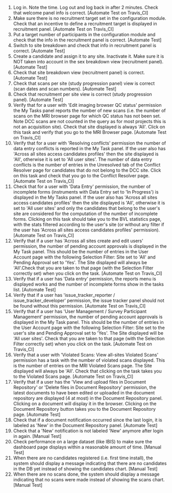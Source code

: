 1. Log in. Note the time. Log out and log back in after 2 minutes. Check that welcome panel info is correct.
   [Automate Test on Travis_CI]
2. Make sure there is no recruitment target set in the configuration module. Check that an incentive to define a
  recruitment target is displayed in recruitment panel.
   [Automate Test on Travis_CI]
3. Put a target number of participants in the configuration module and check that the info in the recruitment panel is correct.
   [Automate Test]
4. Switch to site breakdown and check that info in recruitment panel is correct.
   [Automate Test]
5. Create a candidate and assign it to any site. Inactivate it. Make sure it is NOT taken into account in the sex
   breakdown view (recruitment panel).
   [Automate Test]
6. Check that site breakdown view (recruitment panel) is correct.
   [Automate Test]
7. Check that scans per site (study progression panel) view is correct (scan dates and scan numbers).
   [Automate Test]
8. Check that recruitment per site view is correct (study progression panel).
   [Automate Test]
9. Verify that for a user with 'Edit imaging browser QC status' permission the My Tasks panel reports the number of new
   scans (i.e. the number of scans on the MRI browser page for which QC status has not been set. Note DCC scans are not
   counted in the query as for most projects this is not an acquisition site). Check that site
   displayed is always 'All'. Click on this task and verify that you go to the MRI Browser page.
   [Automate Test on Travis_CI]
10. Verify that for a user with 'Resolving conflicts' permission the number of data entry conflicts is reported in the
    My Task panel. If the user also has 'Across all sites access candidates profiles' then the site displayed is
    'All', otherwise it is set to 'All user sites'. The number of data entry conflicts is the number of
    entries in the Unresolved tab of the Conflict Resolver page for candidates that do not belong to the DCC site. 
    Click on this task and check that you go to the Conflict Resolver page.
    [Automate Test on Travis_CI]
11. Check that for a user with 'Data Entry' permission, the number of incomplete forms (instruments with Data Entry
    set to 'In Progress') is displayed in the My Tasks panel. If the user also has 'Across all sites access candidates
    profiles' then the site displayed is 'All', otherwise it is set to 'All user sites' and only the
    candidates that belong to the user's site are considered for the computation of the number of incomplete forms.
    Clicking on this task should take you to the BVL statistics page, with the stats filtered according to the user's
    site (or without any filter if the user has 'Across all sites access candidates profiles' permission).
    [Automate Test on Travis_CI]
12. Verify that if a user has 'Across all sites create and edit users' permission, the number of pending
    account approvals is displayed in the My Task panel. This should be the number of entries in the User Account
    page with the following Selection Filter: Site set to 'All' and Pending Approval set to 'Yes'. The Site displayed
    will always be 'All'.Check that you are taken to that page (with the Selection Filter correctly set) when you
    click on the task.
    [Automate Test on Travis_CI]
13. Verify that if a user has 'Data entry' permission, the reports menu is displayed works and the number of incomplete
    forms show in the tasks list.
    [Automate Test]
14. Verify that if a user has 'issue_tracker_reporter / issue_tracker_developer' permission,
    the issue tracker panel should not be found without this permission.
    [Automate Test on Travis_CI]
15. Verify that if a user has 'User Management / Survey Participant Management' permission, the number of pending
    account approvals is displayed in the My Task panel. This should be the number of entries in the User Account
    page with the following Selection Filter: Site set to the user's site and Pending Approval set to 'Yes'. The
    Site displayed will be 'All user sites'. Check that you are taken to that page (with the Selection Filter
    correctly set) when you click on the task.
    [Automate Test on Travis_CI]
16. Verify that a user with 'Violated Scans: View all-sites Violated Scans' permission has a task with the number
    of violated scans displayed. This is the number of entries on the MRI Violated Scans page. The Site displayed will
    always be 'All'. Check that clicking on the task takes you to the Violated Scans page.
    [Automate Test on Travis_CI]
17. Verify that if a user has the 'View and upload files in Document Repository' or 'Delete files in Document Repository'
    permission, the latest documents to have been edited or uploaded in the document repository are displayed (4 at most)
    in the Document Repository panel. Clicking on a document will display it in the browser. Clicking on the Document
    Repository button takes you to the Document Repository page.
    [Automate Test]
18. Check that if a document notification occurred since the last login, it is labeled as 'New' in the Document
    Repository panel.
    [Automate Test]
19. Check that a 'New' notification is not labeled 'New' anymore after login in again.
    [Manual Test]
20. Check performance on a large dataset (like IBIS) to make sure the dashboard page displays within a reasonable
    amount of time.
    [Manual Test]
21. When there are no candidates registered (i.e. first time install), the system should display a message indicating
    that there are no candidates in the DB yet instead of showing the candidates chart.
    [Manual Test]
22. When there are no scans done, the system should display a message indicating that no scans were made instead of
    showing the scans chart.     
    [Manual Test]
